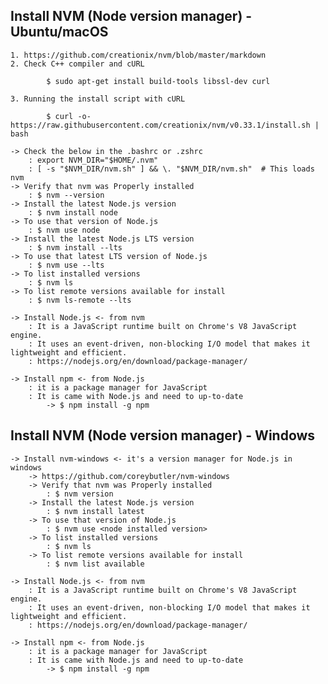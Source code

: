 ## Install NVM (Node version manager) - Ubuntu/macOS ##

    1. https://github.com/creationix/nvm/blob/master/markdown 
    2. Check C++ compiler and cURL
```
        $ sudo apt-get install build-tools libssl-dev curl

```    
    3. Running the install script with cURL
```
        $ curl -o- https://raw.githubusercontent.com/creationix/nvm/v0.33.1/install.sh | bash 

```    
    -> Check the below in the .bashrc or .zshrc
        : export NVM_DIR="$HOME/.nvm"
        : [ -s "$NVM_DIR/nvm.sh" ] && \. "$NVM_DIR/nvm.sh"  # This loads nvm
    -> Verify that nvm was Properly installed
        : $ nvm --version
    -> Install the latest Node.js version
        : $ nvm install node
    -> To use that version of Node.js
        : $ nvm use node
    -> Install the latest Node.js LTS version
        : $ nvm install --lts
    -> To use that latest LTS version of Node.js
        : $ nvm use --lts
    -> To list installed versions
        : $ nvm ls
    -> To list remote versions available for install
        : $ nvm ls-remote --lts

    -> Install Node.js <- from nvm
        : It is a JavaScript runtime built on Chrome's V8 JavaScript engine.
        : It uses an event-driven, non-blocking I/O model that makes it lightweight and efficient.
        : https://nodejs.org/en/download/package-manager/

    -> Install npm <- from Node.js 
        : it is a package manager for JavaScript
        : It is came with Node.js and need to up-to-date
            -> $ npm install -g npm

## Install NVM (Node version manager) - Windows ##

    -> Install nvm-windows <- it's a version manager for Node.js in windows
        -> https://github.com/coreybutler/nvm-windows
        -> Verify that nvm was Properly installed
            : $ nvm version
        -> Install the latest Node.js version
            : $ nvm install latest
        -> To use that version of Node.js
            : $ nvm use <node installed version>
        -> To list installed versions
            : $ nvm ls
        -> To list remote versions available for install
            : $ nvm list available

    -> Install Node.js <- from nvm
        : It is a JavaScript runtime built on Chrome's V8 JavaScript engine.
        : It uses an event-driven, non-blocking I/O model that makes it lightweight and efficient.
        : https://nodejs.org/en/download/package-manager/

    -> Install npm <- from Node.js 
        : it is a package manager for JavaScript
        : It is came with Node.js and need to up-to-date
            -> $ npm install -g npm
